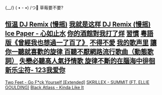 {\__/}
( • - •)
/つ🍓 草莓要不要?

  [恒温 DJ Remix (慢摇)](https://www.youtube.com/watch?v=eh8YlzZJzOk)
  [我就是这样 DJ Remix (慢摇)](https://www.youtube.com/watch?v=HsVFghXrNAk)
  [Ice Paper - 心如止水](https://www.youtube.com/watch?v=T0motoUoUnw)
  [你的酒館對我打了烊](https://www.youtube.com/watch?v=ynaARgs_yvQ)
  [習慣](https://www.youtube.com/watch?v=P2DRc-94INo)
  [粵語版《曾經我也想過一了百了》](https://www.youtube.com/watch?v=PJb-C3ENHJA)
  [不得不愛](https://www.youtube.com/watch?v=UCSzc8BhIeo)
  [我的歌声里](https://www.youtube.com/watch?v=w0dMz8RBG7g)
  [讓你一聽就喜歡的旋律 百聽不厭網路流行歌曲（動態歌詞）](https://www.youtube.com/watch?v=2wYGQkcACNU)
  [失戀必聽高人氣抒情歌 旋律不斷的在腦海中徘徊](https://www.youtube.com/watch?v=AVwYjaxZpRU)
  [新乐尘符- 123我爱你](https://www.youtube.com/watch?v=rom8_r6EUAY)
-----------
  [Two Feet - Go F*ck Yourself [Extended]](https://www.youtube.com/watch?v=rTY9_x9ci7s)
  [SKRILLEX - SUMMIT (FT. ELLIE GOULDING)](https://www.youtube.com/watch?v=OR6AV9yJPoM)
  [Black Atlass - Kinda Like It](https://www.youtube.com/watch?v=kLjgvCE4Hoo)

